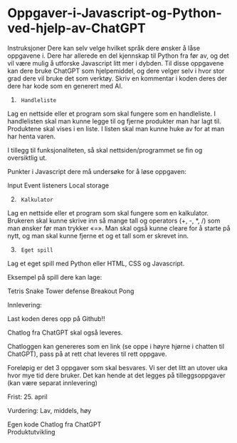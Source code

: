 # Oppgaver-i-Javascript-og-Python-ved-hjelp-av-ChatGPT

Instruksjoner
Dere kan selv velge hvilket språk dere ønsker å låse oppgavene i. Dere har allerede en del kjennskap til Python fra før av, og det vil være mulig å utforske Javascript litt mer i dybden. Til disse oppgavene kan dere bruke ChatGPT som hjelpemiddel, og dere velger selv i hvor stor grad dere vil bruke det som verktøy. Skriv en kommentar i koden deres der dere har kode som en generert med AI. 

1.      Handleliste 

Lag en nettside eller et program som skal fungere som en handleliste. I handlelisten skal man kunne legge til og fjerne produkter man har lagt til. Produktene skal vises i en liste. I listen skal man kunne huke av for at man har henta varen.  

 I tillegg til funksjonaliteten, så skal nettsiden/programmet se fin og oversiktlig ut.  

Punkter i Javascript dere må undersøke for å løse oppgaven: 

Input 
Event listeners 
Local storage 
 

2.      Kalkulator 

Lag en nettside eller et program som skal fungere som en kalkulator. Brukeren skal kunne skrive inn så mange tall og operators (+, -, *, /) som man ønsker før man trykker «=». Man skal også kunne cleare for å starte på nytt, og man skal kunne fjerne et og et tall som er skrevet inn. 

3.      Eget spill 

Lag et eget spill med Python eller HTML, CSS og Javascript.  

Eksempel på spill dere kan lage: 

Tetris 
Snake 
Tower defense 
Breakout 
Pong 

Innlevering:

Last koden deres opp på Github!!

Chatlog fra ChatGPT skal også leveres. 



Chatloggen kan genereres som en link (se oppe i høyre hjørne i chatten til ChatGPT), pass på at rett chat leveres til rett oppgave. 

Foreløpig er det 3 oppgaver som skal besvares. Vi ser det litt an utover uka hvor mye tid dere bruker. Det kan hende at det legges på tilleggsoppgaver (kan være separat innlevering)

Frist: 25. april 

Vurdering:  Lav, middels, høy

Egen kode 
Chatlog fra ChatGPT  
Produktutvikling 
